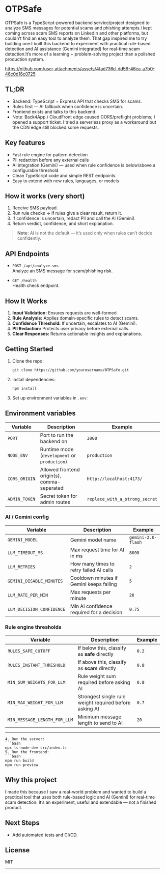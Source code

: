 # OTPSafe

OTPSafe is a  TypeScript-powered backend service/project designed to analyze SMS messages for potential scams and phishing attempts.I kept coming across scam SMS reports on LinkedIn and other platforms, but couldn’t find an easy tool to analyze them. That gap inspired me to try building one.I built this backend to experiment with practical rule-based detection and AI assistance (Gemini integrated) for real-time scam detection.It’s more of a learning + problem-solving project than a polished production system.


https://github.com/user-attachments/assets/4fad736d-dd56-46ea-a7b0-46c0d16c0725


## TL;DR
- Backend: TypeScript + Express API that checks SMS for scams.  
- Rules first — AI fallback when confidence is uncertain.  
- Frontend exists and talks to this backend.  
- Note: Back4App / CloudFront edge caused CORS/preflight problems; I opened a support ticket. I tried a serverless proxy as a workaround but the CDN edge still blocked some requests.

## Key features
- Fast rule engine for pattern detection  
- PII redaction before any external calls  
- AI integration (Gemini) — used when rule confidence is below/above a configurable threshold  
- Clean TypeScript code and simple REST endpoints  
- Easy to extend with new rules, languages, or models

## How it works (very short)
1. Receive SMS payload.  
2. Run rule checks → if rules give a clear result, return it.  
3. If confidence is uncertain, redact PII and call the AI (Gemini).  
4. Return verdict, confidence, and short explanation.

> **Note:** AI is not the default — it’s used only when rules can’t decide confidently.

## API Endpoints

- `POST /api/analyze-sms`  
  Analyze an SMS message for scam/phishing risk.

- `GET /health`  
  Health check endpoint.

## How It Works

1. **Input Validation:** Ensures requests are well-formed.
2. **Rule Analysis:** Applies domain-specific rules to detect scams.
3. **Confidence Threshold:** If uncertain, escalates to AI (Gemini).
4. **PII Redaction:** Protects user privacy before external calls.
5. **Clear Responses:** Returns actionable insights and explanations.

## Getting Started

1. Clone the repo:
   ```bash
   git clone https://github.com/yourusername/OTPSafe.git
   ```
2. Install dependencies:
   ```bash
   npm install
   ```
3. Set up environment variables in `.env`:
## Environment variables

| Variable                   | Description                                                                 | Example |
|-----------------------------|-----------------------------------------------------------------------------|---------|
| `PORT`                     | Port to run the backend on                                                  | `3000` |
| `NODE_ENV`                 | Runtime mode (`development` or `production`)                                | `production` |
| `CORS_ORIGIN`              | Allowed frontend origin(s), comma-separated                                 | `http://localhost:4173/` |
| `ADMIN_TOKEN`              | Secret token for admin routes                                               | `replace_with_a_strong_secret` |

### AI / Gemini config
| Variable                   | Description                                                                 | Example |
|-----------------------------|-----------------------------------------------------------------------------|---------|
| `GEMINI_MODEL`             | Gemini model name                                                           | `gemini-2.0-flash` |
| `LLM_TIMEOUT_MS`           | Max request time for AI in ms                                               | `8000` |
| `LLM_RETRIES`              | How many times to retry failed AI calls                                     | `2` |
| `GEMINI_DISABLE_MINUTES`   | Cooldown minutes if Gemini keeps failing                                    | `5` |
| `LLM_RATE_PER_MIN`         | Max requests per minute                                                     | `20` |
| `LLM_DECISION_CONFIDENCE`  | Min AI confidence required for a decision                                   | `0.75` |

### Rule engine thresholds
| Variable                   | Description                                                                 | Example |
|-----------------------------|-----------------------------------------------------------------------------|---------|
| `RULES_SAFE_CUTOFF`        | If below this, classify as **safe** directly                                | `0.2` |
| `RULES_INSTANT_THRESHOLD`  | If above this, classify as **scam** directly                                | `0.8` |
| `MIN_SUM_WEIGHTS_FOR_LLM`  | Rule weight sum required before asking AI                                   | `0.8` |
| `MIN_MAX_WEIGHT_FOR_LLM`   | Strongest single rule weight required before asking AI                      | `0.7` |
| `MIN_MESSAGE_LENGTH_FOR_LLM` | Minimum message length to send to AI                                       | `20` |

---
   ```
4. Run the server:
   ```bash
   npx ts-node-dev src/index.ts
5. Run the frontend:
   ```bash
   npm run build
   npm run preview
   ```

## Why this project

I made this because I saw a real-world problem and wanted to build a practical tool that uses both rule-based logic and AI (Gemini) for real-time scam detection. It’s an experiment, useful and extendable — not a finished product.


## Next Steps

- Add automated tests and CI/CD.

## License

MIT

---

